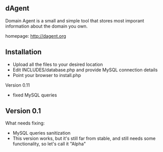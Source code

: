 dAgent
------
Domain Agent is a small and simple tool that stores most imporant information about the domain you own.

homepage:
http://dagent.org

Installation
------------
+ Upload all the files to your desired location
+ Edit INCLUDES/database.php and provide MySQL connection details
+ Point your browser to install.php

Version 0.11
- fixed MySQL queries

Version 0.1
-----------
What needs fixing:
- MySQL queries sanitization
- This version works, but it's still far from stable, and still needs some functionality, so let's call it "Alpha"

